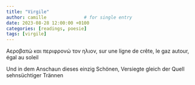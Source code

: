 ```yaml
---
title: "Virgile"
author: camille              # for single entry
date: 2023-08-28 12:00:00 +0100
categories: [readings, poesie]
tags: [virgile]   
---
```



Αεροβατώ και περιφρονώ τον ηλιον, sur une ligne de crête, le gaz autour, égal au soleil

Und in dem Anschaun dieses einzig Schönen,
Versiegte gleich der Quell sehnsüchtiger Trännen